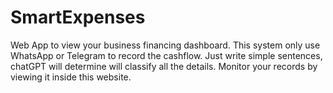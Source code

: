 # SmartExpenses
Web App to view your business financing dashboard. This system only use WhatsApp or Telegram to record the cashflow. Just write simple sentences, chatGPT will determine will classify all the details. Monitor your records by viewing it inside this website.
